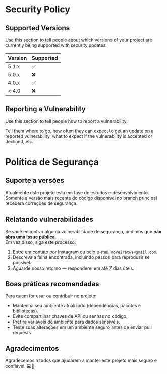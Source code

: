 # Security Policy

## Supported Versions

Use this section to tell people about which versions of your project are
currently being supported with security updates.

| Version | Supported          |
| ------- | ------------------ |
| 5.1.x   | :white_check_mark: |
| 5.0.x   | :x:                |
| 4.0.x   | :white_check_mark: |
| < 4.0   | :x:                |

## Reporting a Vulnerability

Use this section to tell people how to report a vulnerability.

Tell them where to go, how often they can expect to get an update on a
reported vulnerability, what to expect if the vulnerability is accepted or
declined, etc.
# Política de Segurança

## Suporte a versões
Atualmente este projeto está em fase de estudos e desenvolvimento.  
Somente a versão mais recente do código disponível no branch principal receberá correções de segurança.

## Relatando vulnerabilidades
Se você encontrar alguma vulnerabilidade de segurança, pedimos que **não abra uma issue pública**.  
Em vez disso, siga este processo:

1. Entre em contato por [Instagram](https://instagram.com/moreiratws) ou pelo e-mail `moreiratws@gmail.com`.
2. Descreva a falha encontrada, incluindo passos para reproduzir se possível.
3. Aguarde nosso retorno — responderei em até 7 dias úteis.

## Boas práticas recomendadas
Para quem for usar ou contribuir no projeto:
- Mantenha seu ambiente atualizado (dependências, pacotes e bibliotecas).
- Evite compartilhar chaves de API ou senhas no código.
- Prefira variáveis de ambiente para dados sensíveis.
- Teste suas alterações em um ambiente seguro antes de enviar pull requests.

## Agradecimentos
Agradecemos a todos que ajudarem a manter este projeto mais seguro e confiável. 💻🔐
